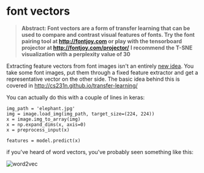# font vectors

>**Abstract: Font vectors are a form of transfer learning that can be used to compare and contrast visual features of fonts. Try the font pairing tool at http://fontjoy.com or play with the tensorboard projector at http://fontjoy.com/projector/**
>**I recommend the T-SNE visualization with a perplexity value of 30**


Extracting feature vectors from font images isn't an entirely [new idea](https://medium.com/ideo-stories/organizing-the-world-of-fonts-with-ai-7d9e49ff2b25).
You take some font images, put them through a fixed feature extractor and get a representative vector on the other side. The basic idea behind this is covered in http://cs231n.github.io/transfer-learning/


You can actually do this with a couple of lines in keras:

```
img_path = 'elephant.jpg'
img = image.load_img(img_path, target_size=(224, 224))
x = image.img_to_array(img)
x = np.expand_dims(x, axis=0)
x = preprocess_input(x)

features = model.predict(x)

```

if you've heard of word vectors, you've probably seen something like this:

![word2vec](http://fontjoy.com/github/word2vec.png)